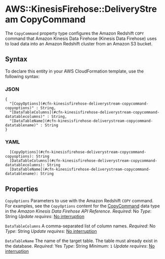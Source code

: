 # AWS::KinesisFirehose::DeliveryStream CopyCommand<a name="aws-properties-kinesisfirehose-deliverystream-copycommand"></a>

The `CopyCommand` property type configures the Amazon Redshift `COPY` command that Amazon Kinesis Data Firehose \(Kinesis Data Firehose\) uses to load data into an Amazon Redshift cluster from an Amazon S3 bucket\.

## Syntax<a name="aws-properties-kinesisfirehose-deliverystream-copycommand-syntax"></a>

To declare this entity in your AWS CloudFormation template, use the following syntax:

### JSON<a name="aws-properties-kinesisfirehose-deliverystream-copycommand-syntax.json"></a>

```
{
  "[CopyOptions](#cfn-kinesisfirehose-deliverystream-copycommand-copyoptions)" : String,
  "[DataTableColumns](#cfn-kinesisfirehose-deliverystream-copycommand-datatablecolumns)" : String,
  "[DataTableName](#cfn-kinesisfirehose-deliverystream-copycommand-datatablename)" : String
}
```

### YAML<a name="aws-properties-kinesisfirehose-deliverystream-copycommand-syntax.yaml"></a>

```
  [CopyOptions](#cfn-kinesisfirehose-deliverystream-copycommand-copyoptions): String
  [DataTableColumns](#cfn-kinesisfirehose-deliverystream-copycommand-datatablecolumns): String
  [DataTableName](#cfn-kinesisfirehose-deliverystream-copycommand-datatablename): String
```

## Properties<a name="aws-properties-kinesisfirehose-deliverystream-copycommand-properties"></a>

`CopyOptions`  <a name="cfn-kinesisfirehose-deliverystream-copycommand-copyoptions"></a>
Parameters to use with the Amazon Redshift `COPY` command\. For examples, see the `CopyOptions` content for the [CopyCommand](https://docs.aws.amazon.com/firehose/latest/APIReference/API_CopyCommand.html) data type in the *Amazon Kinesis Data Firehose API Reference*\.
*Required*: No
*Type*: String
*Update requires*: [No interruption](https://docs.aws.amazon.com/AWSCloudFormation/latest/UserGuide/using-cfn-updating-stacks-update-behaviors.html#update-no-interrupt)

`DataTableColumns`  <a name="cfn-kinesisfirehose-deliverystream-copycommand-datatablecolumns"></a>
A comma\-separated list of column names\.
*Required*: No
*Type*: String
*Update requires*: [No interruption](https://docs.aws.amazon.com/AWSCloudFormation/latest/UserGuide/using-cfn-updating-stacks-update-behaviors.html#update-no-interrupt)

`DataTableName`  <a name="cfn-kinesisfirehose-deliverystream-copycommand-datatablename"></a>
The name of the target table\. The table must already exist in the database\.
*Required*: Yes
*Type*: String
*Minimum*: `1`
*Update requires*: [No interruption](https://docs.aws.amazon.com/AWSCloudFormation/latest/UserGuide/using-cfn-updating-stacks-update-behaviors.html#update-no-interrupt)
